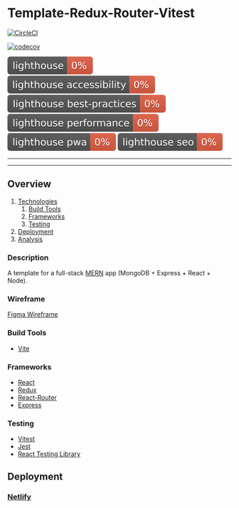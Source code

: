 # Template-Redux-Router-Vitest

[![CircleCI](https://dl.circleci.com/status-badge/img/gh/Wes-Coburn/template-redux-router-vitest/tree/main.svg?style=shield&circle-token=917a5a89383b187b09385db5d3666cf6c695e967)](https://dl.circleci.com/status-badge/redirect/gh/Wes-Coburn/template-redux-router-vitest/tree/main)

[![codecov](https://codecov.io/gh/Wes-Coburn/template-redux-router-vitest/graph/badge.svg?token=qJB9VJOwvx)](https://codecov.io/gh/Wes-Coburn/template-redux-router-vitest)

[![Lighthouse](./test_results/lighthouse.svg)](https://github.com/Wes-Coburn/template-redux-router-vitest)
[![Lighthouse Accessibility Badge](./test_results/lighthouse_accessibility.svg)](https://developer.chrome.com/docs/lighthouse/accessibility/)
[![Lighthouse Best Practices Badge](./test_results/lighthouse_best-practices.svg)](https://developer.chrome.com/docs/lighthouse/best-practices/)
[![Lighthouse Performance Badge](./test_results/lighthouse_performance.svg)](https://developer.chrome.com/docs/lighthouse/performance/)
[![Lighthouse PWA Badge](./test_results/lighthouse_pwa.svg)](https://developer.chrome.com/docs/lighthouse/pwa/)
[![Lighthouse SEO Badge](./test_results/lighthouse_seo.svg)](https://developer.chrome.com/docs/lighthouse/seo/)
___
___

## Overview

1. [Technologies](#technologies)
    1. [Build Tools](#build-tools)
    2. [Frameworks](#frameworks)
    3. [Testing](#testing)
2. [Deployment](#deployment)
3. [Analysis](#analysis)

### Description

A template for a full-stack [MERN](https://www.mongodb.com/mern-stack) app (MongoDB + Express + React + Node).

### Wireframe

[Figma Wireframe](https://)

### Build Tools

- [Vite](https://vitejs.dev/)

### Frameworks

- [React](https://react.dev/)
- [Redux](https://redux.js.org/)
- [React-Router](https://reactrouter.com/en/main)
- [Express](https://expressjs.com/)

### Testing

- [Vitest](https://)
- [Jest](https://jestjs.io/)
- [React Testing Library](https://testing-library.com/docs/react-testing-library/intro)

## Deployment

### [Netlify](https://www.netlify.com/)
